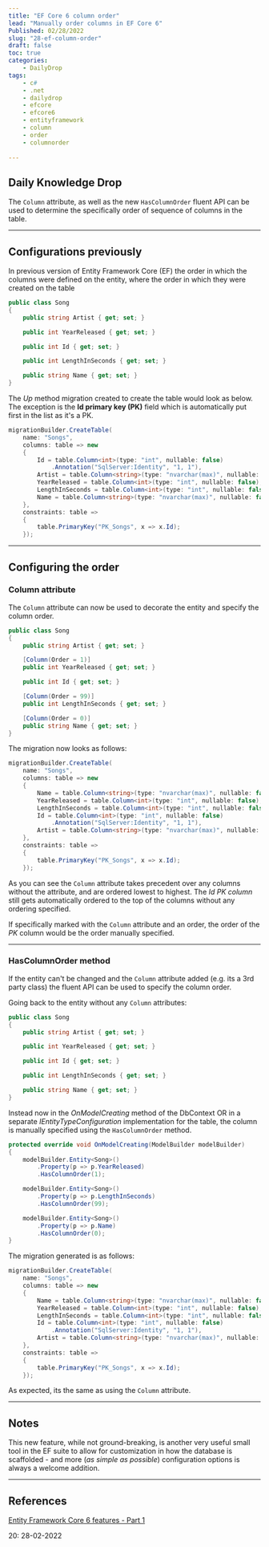 ```yaml
---
title: "EF Core 6 column order"
lead: "Manually order columns in EF Core 6"
Published: 02/28/2022
slug: "28-ef-column-order"
draft: false
toc: true
categories:
    - DailyDrop
tags:
    - c#
    - .net
    - dailydrop
    - efcore
    - efcore6
    - entityframework
    - column
    - order
    - columnorder
    
---
```


## Daily Knowledge Drop

The `Column` attribute, as well as the new `HasColumnOrder` fluent API can be used to determine the specifically order of sequence of columns in the table.

---

## Configurations previously

In previous version of Entity Framework Core (EF) the order in which the columns were defined on the entity, where the order in which they were created on the table

``` csharp
public class Song
{
    public string Artist { get; set; }

    public int YearReleased { get; set; }

    public int Id { get; set; }

    public int LengthInSeconds { get; set; }

    public string Name { get; set; }
}
```

The _Up_ method migration created to create the table would look as below.  
The exception is the **Id primary key (PK)** field which is automatically put first in the list as it's a PK.

``` csharp
migrationBuilder.CreateTable(
    name: "Songs",
    columns: table => new
    {
        Id = table.Column<int>(type: "int", nullable: false)
            .Annotation("SqlServer:Identity", "1, 1"),
        Artist = table.Column<string>(type: "nvarchar(max)", nullable: false),
        YearReleased = table.Column<int>(type: "int", nullable: false),
        LengthInSeconds = table.Column<int>(type: "int", nullable: false),
        Name = table.Column<string>(type: "nvarchar(max)", nullable: false)
    },
    constraints: table =>
    {
        table.PrimaryKey("PK_Songs", x => x.Id);
    });
```

---

## Configuring the order

### Column attribute

The `Column` attribute can now be used to decorate the entity and specify the column order.

``` csharp
public class Song
{
    public string Artist { get; set; }

    [Column(Order = 1)]
    public int YearReleased { get; set; }

    public int Id { get; set; }

    [Column(Order = 99)]
    public int LengthInSeconds { get; set; }

    [Column(Order = 0)]
    public string Name { get; set; }
}
```

The migration now looks as follows:

``` csharp
migrationBuilder.CreateTable(
    name: "Songs",
    columns: table => new
    {
        Name = table.Column<string>(type: "nvarchar(max)", nullable: false),
        YearReleased = table.Column<int>(type: "int", nullable: false),
        LengthInSeconds = table.Column<int>(type: "int", nullable: false),
        Id = table.Column<int>(type: "int", nullable: false)
            .Annotation("SqlServer:Identity", "1, 1"),
        Artist = table.Column<string>(type: "nvarchar(max)", nullable: false)
    },
    constraints: table =>
    {
        table.PrimaryKey("PK_Songs", x => x.Id);
    });
```

As you can see the `Column` attribute takes precedent over any columns without the attribute, and are ordered lowest to highest. The _Id PK column_ still gets automatically ordered to the top of the columns without any ordering specified.

If specifically marked with the `Column` attribute and an order, the order of the _PK_ column would be the order manually specified.

---

### HasColumnOrder method

If the entity can't be changed and the `Column` attribute added (e.g. its a 3rd party class) the fluent API can be used to specify the column order.

Going back to the entity without any `Column` attributes:

``` csharp
public class Song
{
    public string Artist { get; set; }

    public int YearReleased { get; set; }

    public int Id { get; set; }

    public int LengthInSeconds { get; set; }

    public string Name { get; set; }
}
```

Instead now in the _OnModelCreating_ method of the DbContext OR in a separate _IEntityTypeConfiguration_ implementation for the table, the column is manually specified using the `HasColumnOrder` method.

``` csharp
protected override void OnModelCreating(ModelBuilder modelBuilder)
{
    modelBuilder.Entity<Song>()
        .Property(p => p.YearReleased)
        .HasColumnOrder(1);

    modelBuilder.Entity<Song>()
        .Property(p => p.LengthInSeconds)
        .HasColumnOrder(99);

    modelBuilder.Entity<Song>()
        .Property(p => p.Name)
        .HasColumnOrder(0);
}
```

The migration generated is as follows:

``` csharp
migrationBuilder.CreateTable(
    name: "Songs",
    columns: table => new
    {
        Name = table.Column<string>(type: "nvarchar(max)", nullable: false),
        YearReleased = table.Column<int>(type: "int", nullable: false),
        LengthInSeconds = table.Column<int>(type: "int", nullable: false),
        Id = table.Column<int>(type: "int", nullable: false)
            .Annotation("SqlServer:Identity", "1, 1"),
        Artist = table.Column<string>(type: "nvarchar(max)", nullable: false)
    },
    constraints: table =>
    {
        table.PrimaryKey("PK_Songs", x => x.Id);
    });
```

As expected, its the same as using the `Column` attribute.

---

## Notes

This new feature, while not ground-breaking, is another very useful small tool in the EF suite to allow for customization in how the database is scaffolded - and more (_as simple as possible_) configuration options is always a welcome addition.

---

## References
[Entity Framework Core 6 features - Part 1](https://blog.okyrylchuk.dev/entity-framework-core-6-features-part-1)

<?# DailyDrop ?>20: 28-02-2022<?#/ DailyDrop ?>
